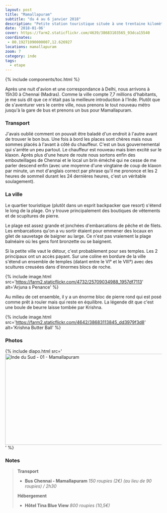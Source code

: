 ```yaml
---
layout: post
title: "Mamallapuram"
subtitle: "du 4 au 6 janvier 2018"
description: "Petite station touristique située à une trentaine kilomètres de Chennai, la ville est un bon point de chute pour s'acclimater tranquillement à l'Inde"
date: '2018-01-06'
cover: https://farm2.staticflickr.com/4639/38683103565_93dca15540
coordinates:
 - 80.19271090000007,12.626927
locations: mamallapuram
zoom: 7
category: inde
tags:
  - etape
---
```


{% include components/toc.html %}

Après une nuit d'avion et une correspondance à Delhi, nous arrivons à 15h30 à Chennai (Madras). Comme la ville compte 7,7 millions d'habitants, je me suis dit que ce n'était pas la meilleure introduction à l'Inde. Plutôt que de s'aventurer vers le centre ville, nous prenons le tout nouveau métro jusqu'à la gare de bus et prenons un bus pour Mamallapuram.

### Transport

J'avais oublié comment on pouvait être baladé d'un endroit à l'autre avant de trouver le bon bus. Une fois à bord les places sont chères mais nous sommes placés à l'avant à côté du chauffeur. C'est un bus gouvernemental qui s'arrête un peu partout. Le chauffeur est nouveau mais bien excité sur le klaxon. Après plus d'une heure de route nous sortons enfin des embouteillages de Chennai et le local un brin éméché qui ne cesse de me parler descend enfin (avec une moyenne d'une vingtaine de coup de klaxon par minute, un mot d'anglais correct par phrase qu'il me prononce et les 2 heures de sommeil durant les 24 dernières heures, c'est un véritable soulagement).

### La ville

Le quartier touristique (plutôt dans un esprit backpacker que resort) s'étend le long de la plage. On y trouve principalement des boutiques de vêtements et de scupltures de pierre.

Le plage est assez grande et jonchées d'embarcations de pêche et de filets. Les embarcations qu'on a vu sortir étaient pour emmener des locaux en gilet de sauvetage de baigner au large. Ce n'est pas vraiement la plage balnéaire où les gens font bronzette ou se baignent.

Si la petite ville vaut le détour, c'est probablement pour ses temples. Les 2 principaux ont un accès payant. Sur une coline en bordure de la ville s'étend un ensemble de temples (datant entre le VI° et le VIII°) avec des scultures creusées dans d'énormes blocs de roche.


{% include image.html
  src='https://farm2.staticflickr.com/4732/25709034988_1957df7113'
  alt='Arjuna s Penance'
%}

Au milieu de cet ensemble, il y a un énorme bloc de pierre rond qui est posé comme prêt à rouler mais qui reste en équilibre. La légende dit que c'est une boule de beurre laisse tombée par Krishna.


{% include image.html
  src='https://farm2.staticflickr.com/4642/38683113845_dd3979f3d8'
  alt='Krishna Butter Ball'
%}

### Photos

{% include diapo.html
  src='<a data-flickr-embed="true"  href="https://www.flickr.com/photos/planitude/albums/72157691928067734" title="Inde du Sud - 01 - Mamallapuram"><img src="https://farm5.staticflickr.com/4639/38683103565_93dca15540_z.jpg" width="640" height="293" alt="Inde du Sud - 01 - Mamallapuram"></a><script async src="//embedr.flickr.com/assets/client-code.js" charset="utf-8"></script>'
%}

### Notes

>**Transport**
>
>- **Bus Chennai - Mamallapuram** *150 roupies (2€) (au lieu de 90 roupies) / 2h30*
>
>**Hébergement**
>
>- **Hôtel Tina Blue View** *800 roupies (10,5€)*
